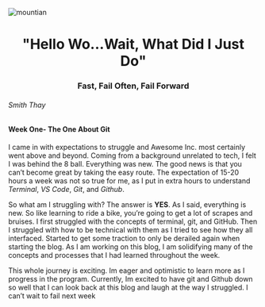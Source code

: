 ![mountian](https://i.postimg.cc/J43h2tVm/clipart-free-mountain-7-original.png)
# <div align= "center"> "Hello Wo...Wait, What Did I Just Do"</div>
### <div align= "center"> Fast, Fail Often, Fail Forward</div>
###### Smith Thay


#### Week One- The One About Git

I came in with expectations to struggle and Awesome Inc. most certainly went above and beyond. Coming from a background unrelated to tech, I felt I was behind the 8 ball. Everything was new. The good news is that you can’t become great by taking the easy route. The expectation of 15-20 hours a week was not so true for me, as I put in extra hours to understand *Terminal*, *VS Code*, *Git*, and *Github*.

So what am I struggling with? The answer is **YES**. As I said, everything is new. So like learning to ride a bike, you’re going to get a lot of scrapes and bruises. I first struggled with the concepts of terminal, git, and GitHub. Then I struggled with how to be technical with them as I tried to see how they all interfaced. Started to get some traction to only be derailed again when starting the blog. As I am working on this blog, I am solidifying many of the concepts and processes that I had learned throughout the week. 


This whole journey is exciting. Im eager and optimistic to learn more as I progress in the program. Currently, Im excited to have git and Github down so well that I can look back at this blog and laugh at the way I struggled. I can’t wait to fail next week 
